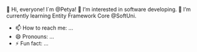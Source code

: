👋 Hi, everyone! I`m @Petya!
👀 I’m interested in software developing.
🌱 I’m currently learning Entity Framework Core @SoftUni.
- 📫 How to reach me: ...
- 😄 Pronouns: ...
- ⚡ Fun fact: ...


<!--
**petyadatanasova/petyadatanasova** is a ✨ _special_ ✨ repository because its `README.md` (this file) appears on your GitHub profile.

Here are some ideas to get you started:

- 🔭 I’m currently working on ...
- 🌱 I’m currently learning ...
- 👯 I’m looking to collaborate on ...
- 🤔 I’m looking for help with ...
- 💬 Ask me about ...
- 📫 How to reach me: ...
- 😄 Pronouns: ...
- ⚡ Fun fact: ...


-->
